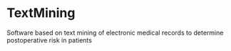 # TextMining
Software based on text mining of electronic medical records to determine postoperative risk in patients 
